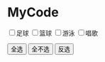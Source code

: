 # MyCode

<!DOCTYPE html>
<html>
	<head>
		<meta charset="UTF-8">
		<title></title>
	</head>
	<body>
		<form>
	          <input type="checkbox" value="足球"/>足球
	           <input type="checkbox" value="篮球"/>篮球
	           <input type="checkbox" value="游泳"/>游泳
	           <input type="checkbox" value="唱歌"/>唱歌
	        </form>
	        <p>
		<button id="b1">全选</button>
		<button id="b2">全不选</button>
		<button id="b3">反选</button>
	</p>
	</body>
	 <script src="jquery-1.8.3.min.js" type="text/javascript" charset="utf-8"></script>	<script>
	$("#b1").click(function(){
		$(":checkbox").attr("checked",true);
	})
	$("#b2").click(function(){
		$(":checkbox").attr("checked",false);
	})
	$("#b3").click(function(){
		$(":checkbox").each(function(){
			this.checked=!this.checked;
		})
		
	})
	
</script>
</html>
